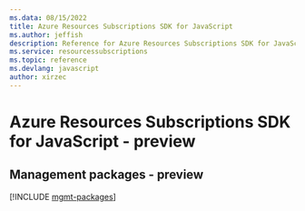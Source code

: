 ```yaml
---
ms.data: 08/15/2022
title: Azure Resources Subscriptions SDK for JavaScript
ms.author: jeffish
description: Reference for Azure Resources Subscriptions SDK for JavaScript
ms.service: resourcessubscriptions
ms.topic: reference
ms.devlang: javascript
author: xirzec
---
```

# Azure Resources Subscriptions SDK for JavaScript - preview

## Management packages - preview
[!INCLUDE [mgmt-packages](resources-subscriptions-mgmt-index.md)]